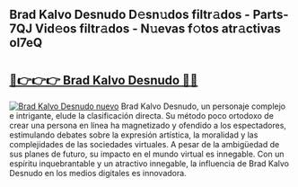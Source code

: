 ## Brad Kalvo Desnudo D𝚎sn𝚞dos filtr𝚊dos - Parts-7QJ Vid𝚎os filtr𝚊dos - N𝚞evas f𝚘tos atr𝚊ctivas ol7eQ

# <h2><a href="http://mb0zgf.tromn.icu/?c=Brad+Kalvo+Desnudo">🔗👉👉👉 Brad Kalvo Desnudo 🔗🔗</a></h2>

[![Brad Kalvo Desnudo nuevo](https://i.imgur.com/pEAQMta.gif)](http://mb0zgf.tromn.icu/?c=Brad+Kalvo+Desnudo)
Brad Kalvo Desnudo, un personaje complejo e intrigante, elude la clasificación directa. Su método poco ortodoxo de crear una persona en línea ha magnetizado y ofendido a los espectadores, estimulando debates sobre la expresión artística, la moralidad y las complejidades de las sociedades virtuales. A pesar de la ambigüedad de sus planes de futuro, su impacto en el mundo virtual es innegable. Con un espíritu inquebrantable y un atractivo innegable, la influencia de Brad Kalvo Desnudo en los medios digitales es innovadora.
